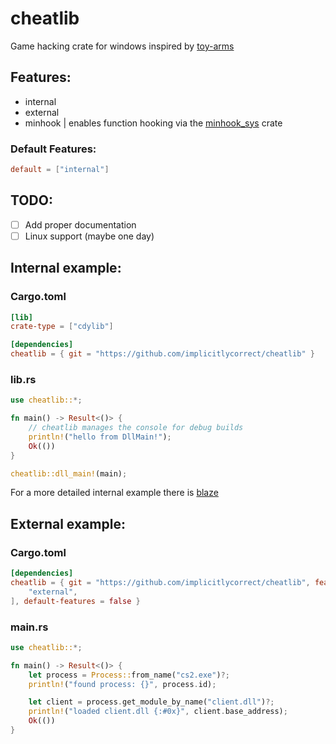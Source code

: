 # cheatlib
Game hacking crate for windows inspired by [toy-arms](https://github.com/pseuxide/toy-arms)

## Features:
- internal
- external
- minhook | enables function hooking via the [minhook_sys](https://docs.rs/minhook-sys) crate

### Default Features:
```toml
default = ["internal"]
```

## TODO:
- [ ] Add proper documentation
- [ ] Linux support (maybe one day)

## Internal example:
### Cargo.toml
```toml
[lib]
crate-type = ["cdylib"]

[dependencies]
cheatlib = { git = "https://github.com/implicitlycorrect/cheatlib" }
```
### lib.rs
```rust
use cheatlib::*;

fn main() -> Result<()> {
    // cheatlib manages the console for debug builds
    println!("hello from DllMain!");
    Ok(())
}

cheatlib::dll_main!(main);
```
For a more detailed internal example there is [blaze](https://github.com/implicitlycorrect/blaze)

## External example:
### Cargo.toml
```toml
[dependencies]
cheatlib = { git = "https://github.com/implicitlycorrect/cheatlib", features = [
    "external",
], default-features = false }
```
### main.rs
```rust
use cheatlib::*;

fn main() -> Result<()> {
    let process = Process::from_name("cs2.exe")?;
    println!("found process: {}", process.id);

    let client = process.get_module_by_name("client.dll")?;
    println!("loaded client.dll {:#0x}", client.base_address);
    Ok(())
}
```